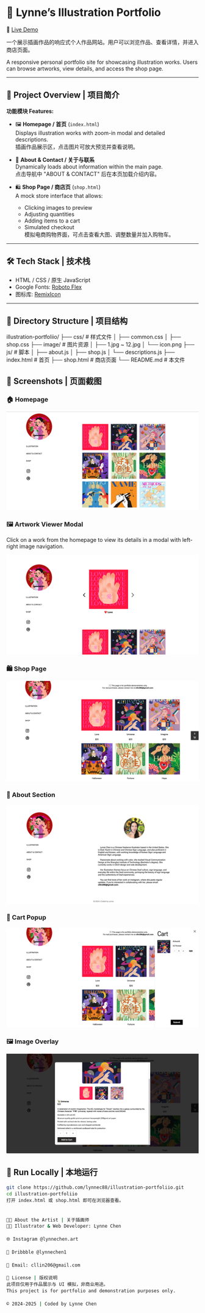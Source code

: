 # 🎨 Lynne’s Illustration Portfolio

🚀 [Live Demo](https://lynnec88.github.io/illustration-portfoliio/)

一个展示插画作品的响应式个人作品网站。用户可以浏览作品、查看详情，并进入商店页面。

A responsive personal portfolio site for showcasing illustration works. Users can browse artworks, view details, and access the shop page.

---

## 🧩 Project Overview | 项目简介

**功能模块 Features:**

- 🖼️ **Homepage / 首页** (`index.html`)  
  Displays illustration works with zoom-in modal and detailed descriptions.  
  插画作品展示区，点击图片可放大预览并查看说明。

- 👤 **About & Contact / 关于与联系**  
  Dynamically loads about information within the main page.  
  点击导航中 "ABOUT & CONTACT" 后在本页加载介绍内容。

- 🛍️ **Shop Page / 商店页** (`shop.html`)  
  A mock store interface that allows:
  - Clicking images to preview
  - Adjusting quantities
  - Adding items to a cart
  - Simulated checkout  
  模拟电商购物界面，可点击查看大图、调整数量并加入购物车。

---

## 🛠 Tech Stack | 技术栈

- HTML / CSS / 原生 JavaScript
- Google Fonts: [Roboto Flex](https://fonts.google.com/specimen/Roboto+Flex)
- 图标库: [RemixIcon](https://remixicon.com/)

---

## 📁 Directory Structure | 项目结构
illustration-portfoliio/
├── css/ # 样式文件
│ ├── common.css
│ ├── shop.css
├── image/ # 图片资源
│ ├── 1.jpg ~ 12.jpg
│ └── icon.png
├── js/ # 脚本
│ ├── about.js
│ ├── shop.js
│ └── descriptions.js
├── index.html # 首页
├── shop.html # 商店页面
└── README.md # 本文件

## 📸 Screenshots | 页面截图

### 🏠 Homepage
![Homepage](screenshots/homepage.png)

### 🖼️ Artwork Viewer Modal
Click on a work from the homepage to view its details in a modal with left-right image navigation.

![Artwork Viewer Modal](screenshots/artwork-viewer-modal.png)

### 🛍️ Shop Page
![Shop Page](screenshots/shop-page.png)

### 👤 About Section
![About](screenshots/about-section.png)

### 🛒 Cart Popup
![Cart Popup](screenshots/cart-popup.png)

### 🖼️ Image Overlay
![Image Overlay](screenshots/image-overlay.png)

## 🧪 Run Locally | 本地运行

```bash
git clone https://github.com/lynnec88/illustration-portfoliio.git
cd illustration-portfoliio
打开 index.html 或 shop.html 即可在浏览器查看。


🧑‍🎨 About the Artist | 关于插画师
👩‍🎨 Illustrator & Web Developer: Lynne Chen

🌐 Instagram @lynnechen.art

🎨 Dribbble @lynnechen1

📩 Email: cllin206@gmail.com

📄 License | 版权说明
此项目仅用于作品展示与 UI 模拟，非商业用途。
This project is for portfolio and demonstration purposes only.

© 2024-2025 | Coded by Lynne Chen

